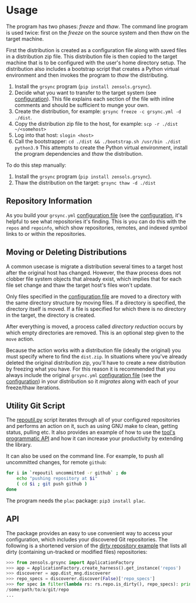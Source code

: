 # Usage

The program has two phases: *freeze* and *thaw*.  The command line program is
used twice: first on the *freeze* on the source system and then *thaw* on the
target machine.

First the distribution is created as a configuration file along with saved
files in a distribution zip file.  This distribution file is then copied to the
target machine that is to be configured with the user's home directory setup.
The distribution also includes a bootstrap script that creates a Python virtual
environment and then invokes the program to *thaw* the distributing.

1. Install the `grsync` program (`pip install zensols.grsync`).
2. Decide what you want to transfer to the target system (see
   [configuration](configuration.md)).  This file explains each section of the
   file with inline comments and should be sufficient to munge your own.
3. Create the distribution, for example: `grsync freeze -c grsync.yml -d ./dist`.
4. Copy the distribution zip file to the host, for example: `scp -r ./dist
   ~/<somehost>`
5. Log into that host: `slogin <host>`
6. Call the bootstrapper: `cd ./dist && ./bootstrap.sh /usr/bin ./dist
   python3.9` This attempts to create the Python virtual environment, install
   the program dependencies and *thaw* the distribution.

To do this step manually:
1. Install the `grsync` program (`pip install zensols.grsync`).
2. Thaw the distribution on the target: `grsync thaw -d ./dist`


## Repository Information

As you build your `grsync.yml` [configuration file] (see the [configuration],
it's helpful to see what repositories it's finding.  This is you can do this
with the `repos` and `repoinfo`, which show repositories, remotes, and indexed
symbol links to or within the repositories.


## Moving or Deleting Distributions

A common usecase is migrate a distribution several times to a target host after
the original host has changed.  However, the thaw process does not clobber file
system objects that already exist, which implies that for each file set change
and thaw the target host's files won't update.

Only files specified in the [configuration file] are moved to a directory with
the same directory structure by moving files.  If a directory is specified, the
directory itself is moved.  If a file is specified for which there is no
directory in the target, the directory is created.

After everything is moved, a process called *directory reduction* occurs by
which empty directories are removed.  This is an optional step given to the
`move` action.

Because the action works with a distribution file (ideally the original) you
must specify where to find the `dist.zip`.  In situations where you've already
deleted the original distribution zip, you'll have to create a new distribution
by freezing what you have.  For this reason it is recommended that you always
include the original `grsync.yml` [configuration file] (see the
[configuration]) in your distribution so it *migrates* along with each of your
freeze/thaw iterations.


## Utility Git Script

The [repoutil.py] script iterates through all of your configured repositories
and performs an action on it, such as using GNU make to clean, getting status,
pulling etc.  It also provides an example of how to use the [tool's
programmatic API](#api) and how it can increase your productivity by extending
the library.

It can also be used on the command line.  For example, to push all uncommitted
changes, for remote `github`:

```bash
for i in `repoutil uncommitted -r github` ; do 
    echo "pushing repository at $i"
	( cd $i ; git push github )
done
```

The program needs the `plac` package: `pip3 install plac`.


## API

The package provides an easy to use convenient way to access your
configuration, which includes your discovered Git repositories.  The following
is a shortened version of the [dirty repository example] that lists all dirty
(containing un-tracked or modified files) repositories:

```python
>>> from zensols.grsync import ApplicationFactory
>>> app = ApplicationFactory.create_harness().get_instance('repos')
>>> discoverer = app.dist_mng.discoverer
>>> repo_specs = discoverer.discover(False)['repo_specs']
>>> for spec in filter(lambda rs: rs.repo.is_dirty(), repo_specs): print(spec.path)
/some/path/to/a/git/repo
...
```


<!-- links -->
[configuration]: https://github.com/plandes/grsync#configuration
[configuration file]: https://github.com/plandes/grsync/blob/master/test-resources/midsize-test.yml#L29
[repoutil.py]: https://github.com/plandes/grsync/blob/master/src/bin/repoutil.py
[dirty repository example]: https://github.com/plandes/grsync/blob/master/example/dirty-repo.py
